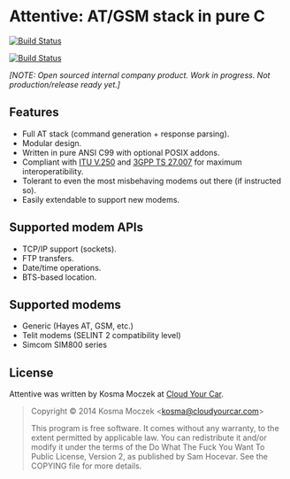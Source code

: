 # Attentive: AT/GSM stack in pure C

[![Build Status](https://travis-ci.org/cloudyourcar/attentive.svg?branch=master)](https://travis-ci.org/cloudyourcar/attentive)

[![Build Status](https://travis-ci.org/madrypl/attentive.svg?branch=master)](https://travis-ci.org/madrypl/attentive)

*[NOTE: Open sourced internal company product. Work in progress. Not production/release ready yet.]*

## Features

* Full AT stack (command generation + response parsing).
* Modular design.
* Written in pure ANSI C99 with optional POSIX addons.
* Compliant with [ITU V.250](https://www.itu.int/rec/T-REC-V.250/en) and
  [3GPP TS 27.007](http://www.3gpp.org/DynaReport/27007.htm) for maximum interoperatibility.
* Tolerant to even the most misbehaving modems out there (if instructed so).
* Easily extendable to support new modems.

## Supported modem APIs

* TCP/IP support (sockets).
* FTP transfers.
* Date/time operations.
* BTS-based location.

## Supported modems

* Generic (Hayes AT, GSM, etc.)
* Telit modems (SELINT 2 compatibility level)
* Simcom SIM800 series

## License

Attentive was written by Kosma Moczek at [Cloud Your Car](https://cloudyourcar.com/).

> Copyright © 2014 Kosma Moczek \<kosma@cloudyourcar.com\>
> 
> This program is free software. It comes without any warranty, to the extent
> permitted by applicable law. You can redistribute it and/or modify it under
> the terms of the Do What The Fuck You Want To Public License, Version 2, as
> published by Sam Hocevar. See the COPYING file for more details.
